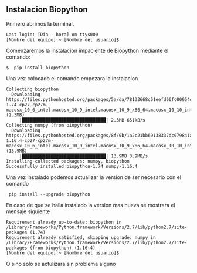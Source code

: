 ## Instalacion Biopython

Primero abrimos la terminal.
 
```
Last login: [Dia - hora] on ttys000  
[Nombre del equipo]:~ [Nombre del usuario]$  
```

Comenzaremos la instalacion impaciente de Biopython mediante el comando:
 
```
$  pip install biopython  

```
Una vez colocado el comando empezara la instalacion 

```
Collecting biopython
  Downloading https://files.pythonhosted.org/packages/5a/da/78133668c51eefd66fc00954d742564f91dee8c909bb82cd9bbf356542aa/biopython-1.74-cp27-cp27m-macosx_10_6_intel.macosx_10_9_intel.macosx_10_9_x86_64.macosx_10_10_intel.macosx_10_10_x86_64.whl (2.3MB)
     |████████████████████████████████| 2.3MB 651kB/s 
Collecting numpy (from biopython)
  Downloading https://files.pythonhosted.org/packages/8f/0b/1a2c21bb69138337dc079841aa4a45e5b2fc7a4260c0907f5254fb08f02e/numpy-1.16.4-cp27-cp27m-macosx_10_6_intel.macosx_10_9_intel.macosx_10_9_x86_64.macosx_10_10_intel.macosx_10_10_x86_64.whl (13.9MB)
     |████████████████████████████████| 13.9MB 3.9MB/s 
Installing collected packages: numpy, biopython
Successfully installed biopython-1.74 numpy-1.16.4
```
Una vez instalado podemos actualizar la version de ser necesario con el comando

```
 pip install --upgrade biopython
```  
En caso de que se halla instalado la version mas nueva se mostrara el mensaje siguiente 

```
Requirement already up-to-date: biopython in /Library/Frameworks/Python.framework/Versions/2.7/lib/python2.7/site-packages (1.74)
Requirement already satisfied, skipping upgrade: numpy in /Library/Frameworks/Python.framework/Versions/2.7/lib/python2.7/site-packages (from biopython) (1.16.4)
[Nombre del equipo]:~ [Nombre del usuario]$ 
```
O sino solo se actulizara sin problema alguno 
